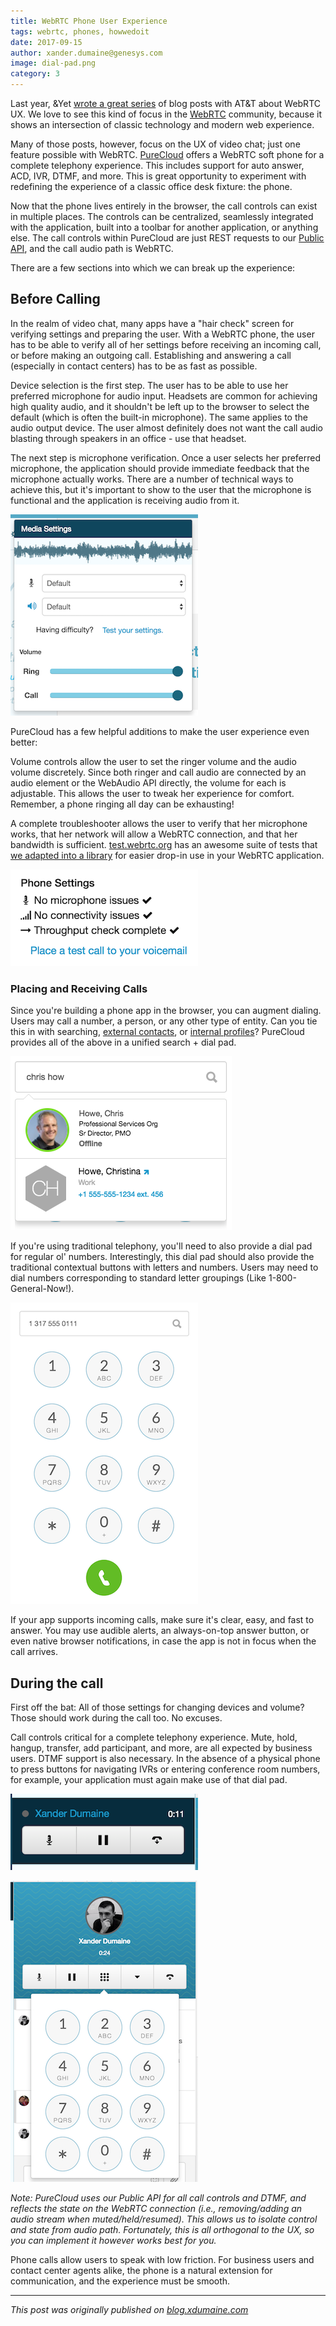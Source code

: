 ```yaml
---
title: WebRTC Phone User Experience
tags: webrtc, phones, howwedoit
date: 2017-09-15
author: xander.dumaine@genesys.com
image: dial-pad.png
category: 3
---
```


Last year, &Yet [wrote a great series](https://blog.andyet.com/2016/01/21/att-webrtc-ux-series/) of blog posts with AT&T about WebRTC UX. We love to see this kind of focus in the [WebRTC](https://webrtc.org/) community, because it shows an intersection of classic technology and modern web experience.

Many of those posts, however, focus on the UX of video chat; just one feature possible with WebRTC. [PureCloud](https://www.mypurecloud.com/) offers a WebRTC soft phone for a complete telephony experience. This includes support for auto answer, ACD, IVR, DTMF, and more. This is great opportunity to experiment with redefining the experience of a classic office desk fixture: the phone.

Now that the phone lives entirely in the browser, the call controls can exist in multiple places. The controls can be centralized, seamlessly integrated with the application, built into a toolbar for another application, or anything else. The call controls within PureCloud are just REST requests to our [Public API](https://developer.mypurecloud.com/), and the call audio path is WebRTC.

There are a few sections into which we can break up the experience:

## Before Calling

In the realm of video chat, many apps have a "hair check" screen for verifying settings and preparing the user. With a WebRTC phone, the user has to be able to verify all of her settings before receiving an incoming call, or before making an outgoing call. Establishing and answering a call (especially in contact centers) has to be as fast as possible.

Device selection is the first step. The user has to be able to use her preferred microphone for audio input. Headsets are common for achieving high quality audio, and it shouldn't be left up to the browser to select the default (which is often the built-in microphone). The same applies to the audio output device. The user almost definitely does not want the call audio blasting through speakers in an office - use that headset.

The next step is microphone verification. Once a user selects her preferred microphone, the application should provide immediate feedback that the microphone actually works. There are a number of technical ways to achieve this, but it's important to show to the user that the microphone is functional and the application is receiving audio from it.

![call settings](call-settings.png "Call Settings")

PureCloud has a few helpful additions to make the user experience even better:

Volume controls allow the user to set the ringer volume and the audio volume discretely. Since both ringer and call audio are connected by an audio element or the WebAudio API directly, the volume for each is adjustable. This allows the user to tweak her experience for comfort. Remember, a phone ringing all day can be exhausting!

A complete troubleshooter allows the user to verify that her microphone works, that her network will allow a WebRTC connection, and that her bandwidth is sufficient. [test.webrtc.org](https://test.webrtc.org/) has an awesome suite of tests that [we adapted into a library](https://github.com/MyPureCloud/webrtc-troubleshooter) for easier drop-in use in your WebRTC application.

![troubleshooter](troubleshooter.png)


### Placing and Receiving Calls

Since you're building a phone app in the browser, you can augment dialing. Users may call a number, a person, or any other type of entity. Can you tie this in with searching, [external contacts](https://help.mypurecloud.com/articles/about-external-contacts/), or [internal profiles](https://help.mypurecloud.com/articles/default-profile-layout/)? PureCloud provides all of the above in a unified search + dial pad.

![search](search.png)

If you're using traditional telephony, you'll need to also provide a dial pad for regular ol' numbers. Interestingly, this dial pad should also provide the traditional contextual buttons with letters and numbers. Users may need to dial numbers corresponding to standard letter groupings (Like 1-800-General-Now!).

![dial](dial-pad-full.png)

If your app supports incoming calls, make sure it's clear, easy, and fast to answer. You may use audible alerts, an always-on-top answer button, or even native browser notifications, in case the app is not in focus when the call arrives.

## During the call

First off the bat: All of those settings for changing devices and volume? Those should work during the call too. No excuses.

Call controls critical for a complete telephony experience. Mute, hold, hangup, transfer, add participant, and more, are all expected by business users. DTMF support is also necessary. In the absence of a physical phone to press buttons for navigating IVRs or entering conference room numbers, for example, your application must again make use of that dial pad.

![call controls](call-controls.png)

![call controls](dial-pad.png)

*Note: PureCloud uses our Public API for all call controls and DTMF, and reflects the state on the WebRTC connection (i.e., removing/adding an audio stream when muted/held/resumed). This allows us to isolate control and state from audio path. Fortunately, this is all orthogonal to the UX, so you can implement it however works best for you.*

Phone calls allow users to speak with low friction. For business users and contact center agents alike, the phone is a natural extension for communication, and the experience must be smooth.

---

*This post was originally published on [blog.xdumaine.com](https://blog.xdumaine.com/webrtc-phone-ux/)*
